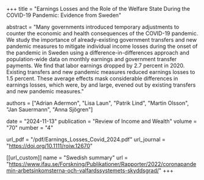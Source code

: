 +++
title = "Earnings Losses and the Role of the Welfare State During the COVID-19 Pandemic: Evidence from Sweden"

abstract = "Many governments introduced temporary adjustments to counter the economic and health consequences of the COVID-19 pandemic. We study the importance of already-existing government transfers and new pandemic measures to mitigate individual income losses during the onset of the pandemic in Sweden using a difference-in-differences approach and population-wide data on monthly earnings and government transfer payments. We find that labor earnings dropped by 2.7 percent in 2020. Existing transfers and new pandemic measures reduced earnings losses to 1.5 percent. These average effects mask considerable differences in earnings losses, which were, by and large, evened out by existing transfers and new pandemic measures."

authors = ["Adrian Adermon", "Lisa Laun", "Patrik Lind", "Martin Olsson", "Jan Sauermann", "Anna Sjögren"]

date = "2024-11-13"
publication = "Review of Income and Wealth"
volume = "70"
number = "4"

url_pdf = "/pdf/Earnings_Losses_Covid_2024.pdf"
url_journal = "https://doi.org/10.1111/roiw.12670"

[[url_custom]]
name = "Swedish summary"
url = "https://www.ifau.se/Forskning/Publikationer/Rapporter/2022/coronapandemin-arbetsinkomsterna-och-valfardssystemets-skyddsgrad/"
+++
